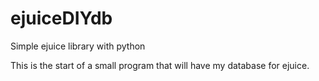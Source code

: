 # ejuiceDIYdb
Simple ejuice library with python

This is the start of a small program that will have my database for ejuice.
